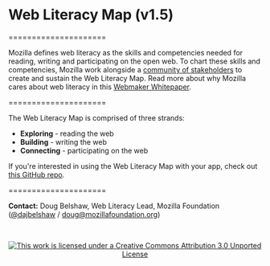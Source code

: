 Web Literacy Map (v1.5)
==========================

=====================

Mozilla defines web literacy as the skills and competencies needed for reading, writing and participating on the open web. To chart these skills and competencies, Mozilla work alongside a [community of stakeholders](https://github.com/mozilla/webliteracymap/blob/master/Contributors.md) to create and sustain the Web Literacy Map. Read more about why Mozilla cares about web literacy in this [Webmaker Whitepaper](https://mozilla.github.io/webmaker-whitepaper/).

=====================


The Web Literacy Map is comprised of three strands:

* **Exploring** - reading the web
* **Building** - writing the web
* **Connecting** - participating on the web 

If you're interested in using the Web Literacy Map with your app, check out [this GitHub repo](https://github.com/mozilla/web-literacy-client).

=====================

**Contact:** Doug Belshaw, Web Literacy Lead, Mozilla Foundation ([@dajbelshaw](https://twitter.com/dajbelshaw) / [doug@mozillafoundation.org](mailto:doug@mozillafoundation.org))

<br>
<p align="center"><a href="https://creativecommons.org/licenses/by/3.0/deed.en_US"><img src="https://i.creativecommons.org/l/by/3.0/88x31.png" alt="This work is licensed under a Creative Commons Attribution 3.0 Unported License"></a></p>
